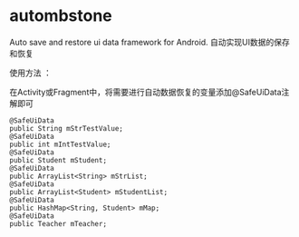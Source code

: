 # autombstone
Auto save and restore ui data framework for Android.
自动实现UI数据的保存和恢复

使用方法 ：

在Activity或Fragment中，将需要进行自动数据恢复的变量添加@SafeUiData注解即可 


    @SafeUiData
    public String mStrTestValue;
    @SafeUiData
    public int mIntTestValue;
    @SafeUiData
    public Student mStudent;
    @SafeUiData
    public ArrayList<String> mStrList;
    @SafeUiData
    public ArrayList<Student> mStudentList;
    @SafeUiData
    public HashMap<String, Student> mMap;
    @SafeUiData
    public Teacher mTeacher;
